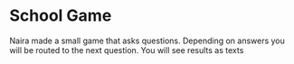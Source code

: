 # School Game
Naira made a small game that asks questions. Depending on answers you will be routed to the next question.
You will see results as texts